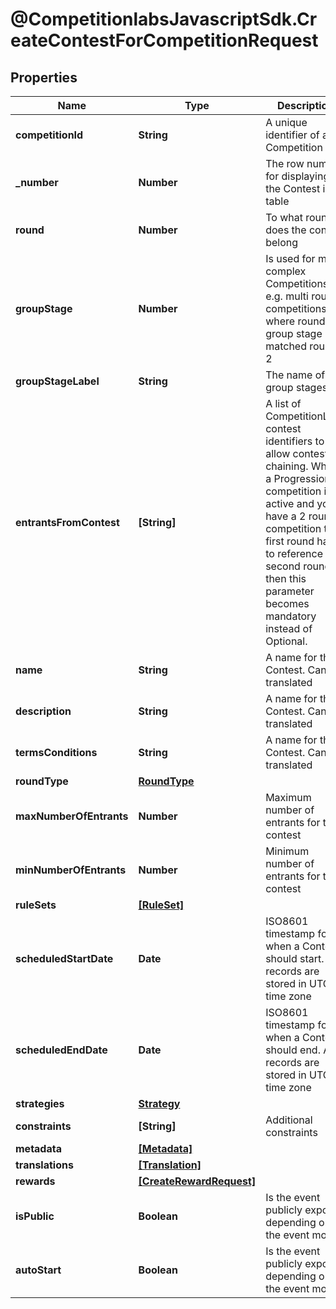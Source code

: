 # @CompetitionlabsJavascriptSdk.CreateContestForCompetitionRequest

## Properties

Name | Type | Description | Notes
------------ | ------------- | ------------- | -------------
**competitionId** | **String** | A unique identifier of a Competition | 
**_number** | **Number** | The row number for displaying the Contest in a table | [default to 0]
**round** | **Number** | To what round does the contest belong | [default to 1]
**groupStage** | **Number** | Is used for more complex Competitions e.g. multi round competitions where round 1 group stage matched round 2 | [optional] [default to 1]
**groupStageLabel** | **String** | The name of the group stages | [optional] 
**entrantsFromContest** | **[String]** | A list of CompetitionLabs contest identifiers to allow contests chaining. When a Progression competition is active and you have a 2 round competition the first round has to reference the second round then this parameter becomes mandatory instead of Optional. | [optional] 
**name** | **String** | A name for the Contest. Can be translated | 
**description** | **String** | A name for the Contest. Can be translated | [optional] 
**termsConditions** | **String** | A name for the Contest. Can be translated | [optional] 
**roundType** | [**RoundType**](docs/RoundType.md) |  | 
**maxNumberOfEntrants** | **Number** | Maximum number of entrants for the contest | [optional] 
**minNumberOfEntrants** | **Number** | Minimum number of entrants for the contest | [optional] 
**ruleSets** | [**[RuleSet]**](docs/RuleSet.md) |  | 
**scheduledStartDate** | **Date** | ISO8601 timestamp for when a Contest should start. All records are stored in UTC time zone | 
**scheduledEndDate** | **Date** | ISO8601 timestamp for when a Contest should end. All records are stored in UTC time zone | 
**strategies** | [**Strategy**](docs/Strategy.md) |  | [optional] 
**constraints** | **[String]** | Additional constraints | [optional] 
**metadata** | [**[Metadata]**](docs/Metadata.md) |  | [optional] 
**translations** | [**[Translation]**](docs/Translation.md) |  | [optional] 
**rewards** | [**[CreateRewardRequest]**](docs/CreateRewardRequest.md) |  | [optional] 
**isPublic** | **Boolean** | Is the event publicly exposed depending on the event model | [optional] [default to true]
**autoStart** | **Boolean** | Is the event publicly exposed depending on the event model | [optional] [default to true]


